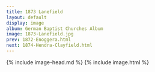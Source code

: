 ```yaml
---
title: 1873 Lanefield
layout: default
display: image
album: German Baptist Churches Album
image: 1873-Lanefield.jpg
prev: 1872-Enoggera.html
next: 1874-Hendra-Clayfield.html
---
```

{% include image-head.md %}
{% include image.html %}